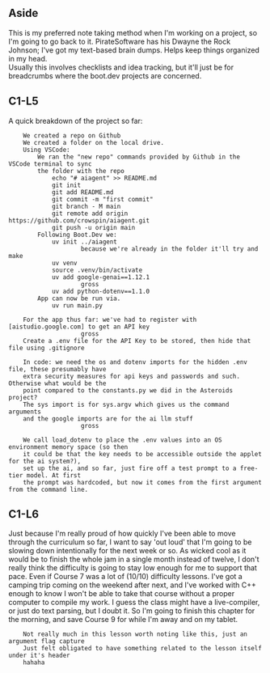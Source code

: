 ## Aside
This is my preferred note taking method when I'm working on a project, so I'm going to go back to it. PirateSoftware has his Dwayne the Rock Johnson; I've got my text-based brain dumps. Helps keep things organized in my head.  
Usually this involves checklists and idea tracking, but it'll just be for breadcrumbs where the boot.dev projects are concerned.

## C1-L5
A quick breakdown of the project so far:  
```
    We created a repo on Github  
    We created a folder on the local drive.  
    Using VSCode:  
        We ran the "new repo" commands provided by Github in the VSCode terminal to sync  
        the folder with the repo  
            echo "# aiagent" >> README.md  
            git init  
            git add README.md  
            git commit -m "first commit"  
            git branch - M main  
            git remote add origin https://github.com/crowspin/aiagent.git  
            git push -u origin main  
        Following Boot.Dev we:  
            uv init ../aiagent  
                    because we're already in the folder it'll try and make  
            uv venv  
            source .venv/bin/activate  
            uv add google-genai==1.12.1  
                    gross  
            uv add python-dotenv==1.1.0  
        App can now be run via.  
            uv run main.py  

    For the app thus far: we've had to register with [aistudio.google.com] to get an API key  
                    gross  
    Create a .env file for the API Key to be stored, then hide that file using .gitignore  

    In code: we need the os and dotenv imports for the hidden .env file, these presumably have  
    extra security measures for api keys and passwords and such. Otherwise what would be the  
    point compared to the constants.py we did in the Asteroids project?  
    The sys import is for sys.argv which gives us the command arguments  
    and the google imports are for the ai llm stuff  
                    gross  
        
    We call load_dotenv to place the .env values into an OS environment memory space (so then  
    it could be that the key needs to be accessible outside the applet for the ai system?),  
    set up the ai, and so far, just fire off a test prompt to a free-tier model. At first  
    the prompt was hardcoded, but now it comes from the first argument from the command line.  
```

## C1-L6
Just because I'm really proud of how quickly I've been able to move through the curriculum so far, I want to say 'out loud' that I'm going to be slowing down intentionally for the next week or so. As wicked cool as it would be to finish the whole jam in a single month instead of twelve, I don't really think the difficulty is going to stay low enough for me to support that pace. Even if Course 7 was a lot of (10/10) difficulty lessons. I've got a camping trip coming on the weekend after next, and I've worked with C++ enough to know I won't be able to take that course without a proper computer to compile my work. I guess the class might have a live-compiler, or just do text parsing, but I doubt it. So I'm going to finish this chapter for the morning, and save Course 9 for while I'm away and on my tablet. 
```
    Not really much in this lesson worth noting like this, just an argument flag capture
    Just felt obligated to have something related to the lesson itself under it's header
    hahaha
```